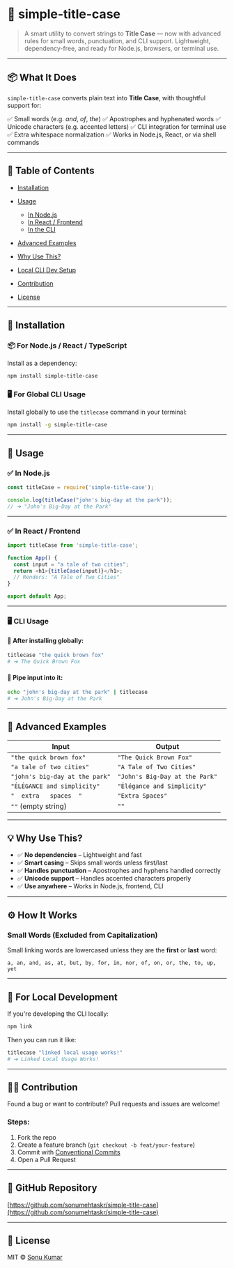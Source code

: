 # 🎉 simple-title-case

> A smart utility to convert strings to **Title Case** — now with advanced rules for small words, punctuation, and CLI support. Lightweight, dependency-free, and ready for Node.js, browsers, or terminal use.

---

## 📦 What It Does

`simple-title-case` converts plain text into **Title Case**, with thoughtful support for:

✅ Small words (e.g. *and*, *of*, *the*)
✅ Apostrophes and hyphenated words
✅ Unicode characters (e.g. accented letters)
✅ CLI integration for terminal use
✅ Extra whitespace normalization
✅ Works in Node.js, React, or via shell commands

---

## 📁 Table of Contents

* [Installation](#-installation)
* [Usage](#-usage)

  * [In Node.js](#in-nodejs)
  * [In React / Frontend](#in-react--frontend)
  * [In the CLI](#-cli-usage)
* [Advanced Examples](#-advanced-examples)
* [Why Use This?](#-why-use-this)
* [Local CLI Dev Setup](#-for-local-development)
* [Contribution](#-contribution)
* [License](#-license)

---

## 🚀 Installation

### 📦 For Node.js / React / TypeScript

Install as a dependency:

```bash
npm install simple-title-case
```

### 🖥️ For Global CLI Usage

Install globally to use the `titlecase` command in your terminal:

```bash
npm install -g simple-title-case
```

---

## 🔧 Usage

### ✅ In Node.js

```js
const titleCase = require('simple-title-case');

console.log(titleCase("john's big-day at the park"));
// ➜ "John's Big-Day at the Park"
```

---

### ✅ In React / Frontend

```js
import titleCase from 'simple-title-case';

function App() {
  const input = "a tale of two cities";
  return <h1>{titleCase(input)}</h1>; 
  // Renders: "A Tale of Two Cities"
}

export default App;
```

---

### 🖥️ CLI Usage

#### 📌 After installing globally:

```bash
titlecase "the quick brown fox"
# ➜ The Quick Brown Fox
```

#### 📌 Pipe input into it:

```bash
echo "john's big-day at the park" | titlecase
# ➜ John's Big-Day at the Park
```

---

## 🧪 Advanced Examples

| Input                          | Output                         |
| ------------------------------ | ------------------------------ |
| `"the quick brown fox"`        | `"The Quick Brown Fox"`        |
| `"a tale of two cities"`       | `"A Tale of Two Cities"`       |
| `"john's big-day at the park"` | `"John's Big-Day at the Park"` |
| `"ÉLÉGANCE and simplicity"`    | `"Élégance and Simplicity"`    |
| `"  extra   spaces  "`         | `"Extra Spaces"`               |
| `""` (empty string)            | `""`                           |

---

## 💡 Why Use This?

* ✅ **No dependencies** – Lightweight and fast
* ✅ **Smart casing** – Skips small words unless first/last
* ✅ **Handles punctuation** – Apostrophes and hyphens handled correctly
* ✅ **Unicode support** – Handles accented characters properly
* ✅ **Use anywhere** – Works in Node.js, frontend, CLI

---

## ⚙️ How It Works

### Small Words (Excluded from Capitalization)

Small linking words are lowercased unless they are the **first** or **last** word:

```
a, an, and, as, at, but, by, for, in, nor, of, on, or, the, to, up, yet
```

---

## 🔧 For Local Development

If you're developing the CLI locally:

```bash
npm link
```

Then you can run it like:

```bash
titlecase "linked local usage works!"
# ➜ Linked Local Usage Works!
```

---

## 👨‍💻 Contribution

Found a bug or want to contribute? Pull requests and issues are welcome!

### Steps:

1. Fork the repo
2. Create a feature branch (`git checkout -b feat/your-feature`)
3. Commit with [Conventional Commits](https://www.conventionalcommits.org/en/v1.0.0/)
4. Open a Pull Request

---

## 📁 GitHub Repository

[https://github.com/sonumehtaskr/simple-title-case](https://github.com/sonumehtaskr/simple-title-case)

---

## 🪪 License

MIT © [Sonu Kumar](https://github.com/sonumehtaskr)